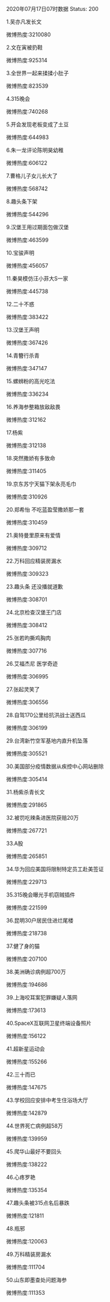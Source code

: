 2020年07月17日07时数据
Status: 200

1.吴亦凡发长文

微博热度:3210080

2.文在寅被扔鞋

微博热度:925314

3.全世界一起来揉揉小肚子

微博热度:823539

4.315晚会

微博热度:740268

5.开会发现老板变成了土豆

微博热度:644983

6.朱一龙评论陈明昊幼稚

微博热度:606122

7.曹格儿子女儿长大了

微博热度:568742

8.趣头条下架

微博热度:544296

9.汉堡王用过期面包做汉堡

微博热度:463599

10.宝骏声明

微博热度:456057

11.秦昊模仿汪小菲大S一家

微博热度:445738

12.二十不惑

微博热度:383422

13.汉堡王声明

微博热度:367426

14.青簪行杀青

微博热度:347147

15.螺蛳粉的高光吃法

微博热度:336234

16.养海参整箱放敌敌畏

微博热度:312162

17.杨紫

微博热度:312138

18.突然撒娇有多致命

微博热度:311405

19.京东苏宁天猫下架永亮毛巾

微博热度:310926

20.郑希怡 不吃蓝盈莹撒娇那一套

微博热度:310459

21.奥特曼里原来有爱情

微博热度:309712

22.万科回应精装房漏水

微博热度:309323

23.趣头条 还没播就道歉

微博热度:308701

24.北京检查汉堡王门店

微博热度:308412

25.张若昀撕鸡胸肉

微博热度:307716

26.艾福杰尼 医学奇迹

微博热度:306995

27.张起灵笑了

微博热度:306556

28.自驾170公里给抗洪战士送西瓜

微博热度:306199

29.台湾新竹空军基地内直升机坠落

微博热度:305521

30.美国部分疫情数据从疾控中心网站删除

微博热度:305414

31.杨紫杀青长文

微博热度:291865

32.被罚吃辣条进医院获赔20万

微博热度:267721

33.A股

微博热度:265851

34.华为回应美国将限制特定员工赴美签证

微博热度:229713

35.315晚会曝光手机窃贼插件

微博热度:221599

36.昆明30户居民住进烂尾楼

微博热度:218738

37.健了身的猫

微博热度:207100

38.美洲确诊病例超700万

微博热度:194686

39.上海咬耳案犯罪嫌疑人落网

微博热度:173613

40.SpaceX互联网卫星终端设备照片

微博热度:156122

41.超新星运动会

微博热度:155266

42.三十而已

微博热度:147675

43.学校回应安排中考生住浴场大厅

微博热度:142879

44.世界死亡病例超58万

微博热度:139959

45.爬华山最好不要回头

微博热度:138222

46.心疼罗艳

微博热度:135354

47.趣头条被315点名后暴跌

微博热度:121811

48.瓶邪

微博热度:120063

49.万科精装房漏水

微博热度:111704

50.山东即墨查处问题海参

微博热度:111353

